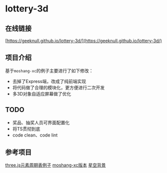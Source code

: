 # lottery-3d

## 在线链接
[https://geeknull.github.io/lottery-3d/](https://geeknull.github.io/lottery-3d/)

## 项目介绍
基于`moshang-xc`的例子主要进行了如下修改：
- 去掉了Express端，改成了纯前端实现
- 将代码做了合理的模块化，更方便进行二次开发
- 多3D对象自适应屏幕做了优化

## TODO
- 奖品、抽奖人员可界面配置化
- 将TS贯彻到底
- code clean、code lint

## 参考项目
[three.js元素周期表例子](https://github.com/mrdoob/three.js/blob/dev/examples/css3d_periodictable.html)
[moshang-xc版本](https://github.com/moshang-xc/lottery)
[星空背景](https://github.com/curran/HTML5Examples/blob/gh-pages/canvas/starfield/script.js)
